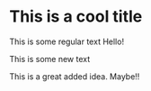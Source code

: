 # This is a cool title
This is some regular text
Hello!

This is some new text


This is a great added idea. Maybe!!
